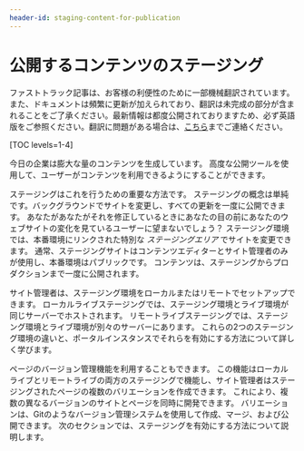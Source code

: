 ```yaml
---
header-id: staging-content-for-publication
---
```


# 公開するコンテンツのステージング

<p class="alert alert-info"><span class="wysiwyg-color-blue120">ファストトラック記事は、お客様の利便性のために一部機械翻訳されています。また、ドキュメントは頻繁に更新が加えられており、翻訳は未完成の部分が含まれることをご了承ください。最新情報は都度公開されておりますため、必ず英語版をご参照ください。翻訳に問題がある場合は、<a href="mailto:support-content-jp@liferay.com">こちら</a>までご連絡ください。</span></p>

[TOC levels=1-4]

今日の企業は膨大な量のコンテンツを生成しています。 高度な公開ツールを使用して、ユーザーがコンテンツを利用できるようにすることができます。

ステージングはこれを行うための重要な方法です。 ステージングの概念は単純です。バックグラウンドでサイトを変更し、すべての更新を一度に公開できます。 あなたがあなたがそれを修正しているときにあなたの目の前にあなたのウェブサイトの変化を見ているユーザーに望まないでしょう？ ステージング環境では、本番環境にリンクされた特別な *ステージングエリア* でサイトを変更できます。 通常、ステージングサイトはコンテンツエディターとサイト管理者のみが使用し、本番環境はパブリックです。 コンテンツは、ステージングからプロダクションまで一度に公開されます。

サイト管理者は、ステージング環境をローカルまたはリモートでセットアップできます。 ローカルライブステージングでは、ステージング環境とライブ環境が同じサーバーでホストされます。 リモートライブステージングでは、ステージング環境とライブ環境が別々のサーバーにあります。 これらの2つのステージング環境の違いと、ポータルインスタンスでそれらを有効にする方法について詳しく学びます。

ページのバージョン管理機能を利用することもできます。 この機能はローカルライブとリモートライブの両方のステージングで機能し、サイト管理者はステージングされたページの複数のバリエーションを作成できます。 これにより、複数の異なるバージョンのサイトとページを同時に開発できます。 バリエーションは、Gitのようなバージョン管理システムを使用して作成、マージ、および公開できます。 次のセクションでは、ステージングを有効にする方法について説明します。
